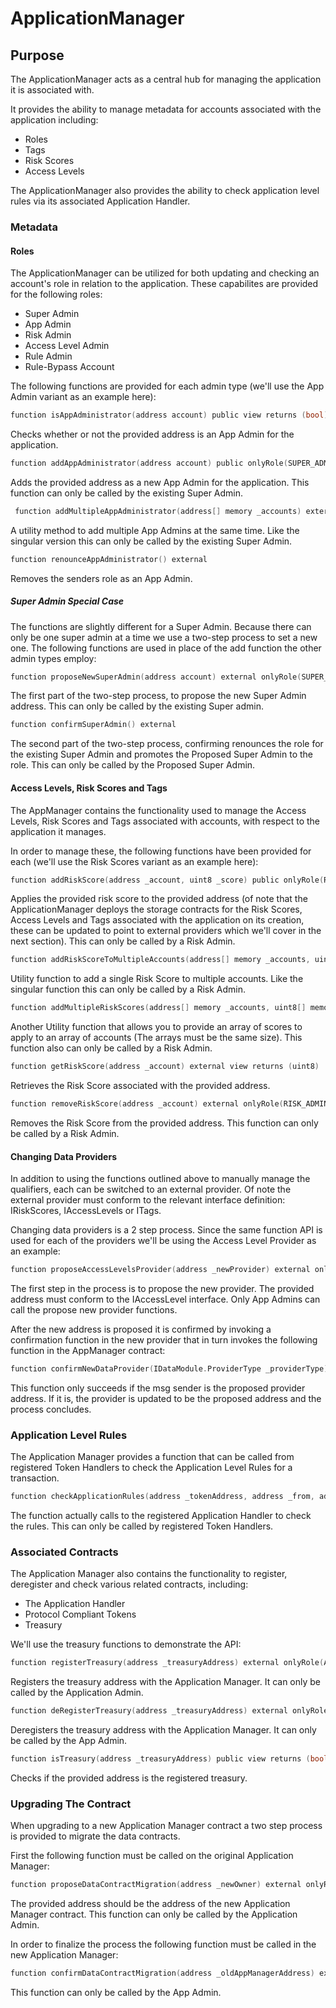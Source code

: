 # ApplicationManager

## Purpose

The ApplicationManager acts as a central hub for managing the application it is associated with. 

It provides the ability to manage metadata for accounts associated with the application including:
- Roles
- Tags
- Risk Scores
- Access Levels

The ApplicationManager also provides the ability to check application level rules via its associated Application Handler.

### Metadata

#### Roles

The ApplicationManager can be utilized for both updating and checking an account's role in relation to the application. These capabilites are provided for the following roles:

- Super Admin
- App Admin
- Risk Admin
- Access Level Admin
- Rule Admin
- Rule-Bypass Account

The following functions are provided for each admin type (we'll use the App Admin variant as an example here):

```c
function isAppAdministrator(address account) public view returns (bool)
```
Checks whether or not the provided address is an App Admin for the application. 

```c
function addAppAdministrator(address account) public onlyRole(SUPER_ADMIN_ROLE)
```
Adds the provided address as a new App Admin for the application. This function can only be called by the existing Super Admin.

```c
 function addMultipleAppAdministrator(address[] memory _accounts) external onlyRole(SUPER_ADMIN_ROLE) 
```
A utility method to add multiple App Admins at the same time. Like the singular version this can only be called by the existing Super Admin.

```c
function renounceAppAdministrator() external
```
Removes the senders role as an App Admin.


##### Super Admin Special Case

The functions are slightly different for a Super Admin. Because there can only be one super admin at a time we use a two-step process to set a new one. The following functions are used in place of the add function the other admin types employ:

```c
function proposeNewSuperAdmin(address account) external onlyRole(SUPER_ADMIN_ROLE)
```
The first part of the two-step process, to propose the new Super Admin address. This can only be called by the existing Super admin.

```c
function confirmSuperAdmin() external
```
The second part of the two-step process, confirming renounces the role for the existing Super Admin and promotes the Proposed Super Admin to the role. This can only be called by the Proposed Super Admin.

#### Access Levels, Risk Scores and Tags

The AppManager contains the functionality used to manage the Access Levels, Risk Scores and Tags associated with accounts, with respect to the application it manages. 

In order to manage these, the following functions have been provided for each (we'll use the Risk Scores variant as an example here):

```c
function addRiskScore(address _account, uint8 _score) public onlyRole(RISK_ADMIN_ROLE)
```
Applies the provided risk score to the provided address (of note that the ApplicationManager deploys the storage contracts for the Risk Scores, Access Levels and Tags associated with the application on its creation, these can be updated to point to external providers which we'll cover in the next section). This can only be called by a Risk Admin.

```c
function addRiskScoreToMultipleAccounts(address[] memory _accounts, uint8 _score) external onlyRole(RISK_ADMIN_ROLE)
```
Utility function to add a single Risk Score to multiple accounts. Like the singular function this can only be called by a Risk Admin.

```c
function addMultipleRiskScores(address[] memory _accounts, uint8[] memory _scores) external onlyRole(RISK_ADMIN_ROLE)
```
Another Utility function that allows you to provide an array of scores to apply to an array of accounts (The arrays must be the same size). This function also can only be called by a Risk Admin.

```c
function getRiskScore(address _account) external view returns (uint8)
```
Retrieves the Risk Score associated with the provided address.

```c
function removeRiskScore(address _account) external onlyRole(RISK_ADMIN_ROLE)
```
Removes the Risk Score from the provided address. This function can only be called by a Risk Admin.

#### Changing Data Providers

In addition to using the functions outlined above to manually manage the qualifiers, each can be switched to an external provider.
Of note the external provider must conform to the relevant interface definition: IRiskScores, IAccessLevels or ITags.

Changing data providers is a 2 step process. Since the same function API is used for each of the providers we'll be using the Access Level Provider as an example:

```c
function proposeAccessLevelsProvider(address _newProvider) external onlyRole(APP_ADMIN_ROLE)
```
The first step in the process is to propose the new provider. The provided address must conform to the IAccessLevel interface. Only App Admins can call the propose new provider functions.

After the new address is proposed it is confirmed by invoking a confirmation function in the new provider that in turn invokes the following function in the AppManager contract:

```c
function confirmNewDataProvider(IDataModule.ProviderType _providerType) external 
```
This function only succeeds if the msg sender is the proposed provider address. If it is, the provider is updated to be the proposed address and the process concludes.

### Application Level Rules

The Application Manager provides a function that can be called from registered Token Handlers to check the Application Level Rules for a transaction.

```c
function checkApplicationRules(address _tokenAddress, address _from, address _to, uint256 _amount, uint16 _nftValuationLimit, uint256 _tokenId, ActionTypes _action, HandlerTypes _handlerType) external onlyHandler
```
The function actually calls to the registered Application Handler to check the rules. This can only be called by registered Token Handlers. 

### Associated Contracts

The Application Manager also contains the functionality to register, deregister and check various related contracts, including:
- The Application Handler
- Protocol Compliant Tokens
- Treasury

We'll use the treasury functions to demonstrate the API:

```c
function registerTreasury(address _treasuryAddress) external onlyRole(APP_ADMIN_ROLE)
```
Registers the treasury address with the Application Manager. It can only be called by the Application Admin.

```c
function deRegisterTreasury(address _treasuryAddress) external onlyRole(APP_ADMIN_ROLE)
```
Deregisters the treasury address with the Application Manager. It can only be called by the App Admin.

```c
function isTreasury(address _treasuryAddress) public view returns (bool)
```
Checks if the provided address is the registered treasury.

### Upgrading The Contract

When upgrading to a new Application Manager contract a two step process is provided to migrate the data contracts.

First the following function must be called on the original Application Manager:
```c
function proposeDataContractMigration(address _newOwner) external onlyRole(APP_ADMIN_ROLE) 
```
The provided address should be the address of the new Application Manager contract. This function can only be called by the Application Admin.

In order to finalize the process the following function must be called in the new Application Manager:
```c
function confirmDataContractMigration(address _oldAppManagerAddress) external onlyRole(APP_ADMIN_ROLE)
```
This function can only be called by the App Admin.